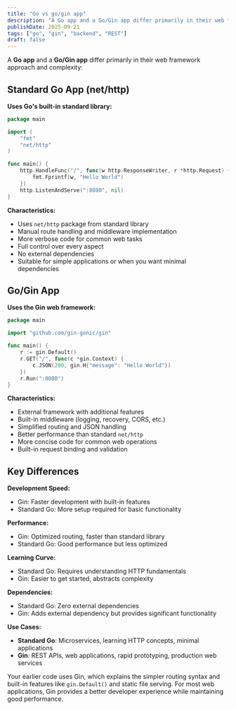 ```yaml
---
title: "Go vs go/gin app"
description: "A Go app and a Go/Gin app differ primarily in their web framework approach and complexity:"
publishDate: 2025-09-21
tags: ["go", "gin", "backend", "REST"]
draft: false
---
```

A **Go app** and a **Go/Gin app** differ primarily in their web framework approach and complexity:

## Standard Go App (net/http)

**Uses Go's built-in standard library:**
```go
package main

import (
    "fmt"
    "net/http"
)

func main() {
    http.HandleFunc("/", func(w http.ResponseWriter, r *http.Request) {
        fmt.Fprintf(w, "Hello World")
    })
    http.ListenAndServe(":8080", nil)
}
```

**Characteristics:**
- Uses `net/http` package from standard library
- Manual route handling and middleware implementation
- More verbose code for common web tasks
- Full control over every aspect
- No external dependencies
- Suitable for simple applications or when you want minimal dependencies

## Go/Gin App

**Uses the Gin web framework:**
```go
package main

import "github.com/gin-gonic/gin"

func main() {
    r := gin.Default()
    r.GET("/", func(c *gin.Context) {
        c.JSON(200, gin.H{"message": "Hello World"})
    })
    r.Run(":8080")
}
```

**Characteristics:**
- External framework with additional features
- Built-in middleware (logging, recovery, CORS, etc.)
- Simplified routing and JSON handling
- Better performance than standard `net/http`
- More concise code for common web operations
- Built-in request binding and validation

## Key Differences

**Development Speed:**
- Gin: Faster development with built-in features
- Standard Go: More setup required for basic functionality

**Performance:**
- Gin: Optimized routing, faster than standard library
- Standard Go: Good performance but less optimized

**Learning Curve:**
- Standard Go: Requires understanding HTTP fundamentals
- Gin: Easier to get started, abstracts complexity

**Dependencies:**
- Standard Go: Zero external dependencies
- Gin: Adds external dependency but provides significant functionality

**Use Cases:**
- **Standard Go**: Microservices, learning HTTP concepts, minimal applications
- **Gin**: REST APIs, web applications, rapid prototyping, production web services

Your earlier code uses Gin, which explains the simpler routing syntax and built-in features like `gin.Default()` and static file serving. For most web applications, Gin provides a better developer experience while maintaining good performance.